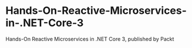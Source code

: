 # Hands-On-Reactive-Microservices-in-.NET-Core-3
Hands-On Reactive Microservices in .NET Core 3, published by Packt
